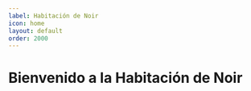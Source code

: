 ```yaml
---
label: Habitación de Noir
icon: home
layout: default
order: 2000
---
```

# Bienvenido a la Habitación de Noir
